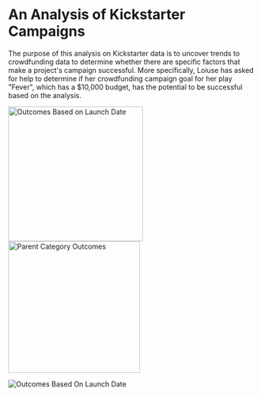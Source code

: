 # An Analysis of Kickstarter Campaigns
The purpose of this analysis on Kickstarter data is to uncover trends to crowdfunding data to determine whether there are specific factors that make a project's campaign successful.  More specifically, Loiuse has asked for help to determine if her crowdfunding campaign goal for her play "Fever", which has a $10,000 budget, has the potential to be successful based on the analysis.


<img width="272" alt="Outcomes Based on Launch Date" src="https://user-images.githubusercontent.com/110485380/188962417-9a3f950b-c9a2-4b6c-854d-8cd4cf9cc420.png">


<img width="266" alt="Parent Category Outcomes" src="https://user-images.githubusercontent.com/110485380/188962593-01445b01-d97a-44f3-b2a1-da8d442bb566.png">





![Outcomes Based On Launch Date](C:/Users/jerry/Desktop/Images/OutcomesBasedOnLaunchDate.png)


